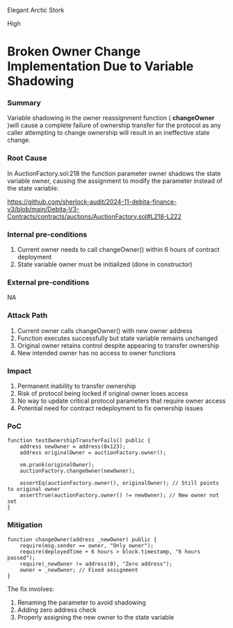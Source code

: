 Elegant Arctic Stork

High

# Broken Owner Change Implementation Due to Variable Shadowing

### Summary

Variable shadowing in the owner reassignment function ( **changeOwner** )will cause a complete failure of ownership transfer for the protocol as any caller attempting to change ownership will result in an ineffective state change.

### Root Cause

In AuctionFactory.sol:218 the function parameter owner shadows the state variable owner, causing the assignment to modify the parameter instead of the state variable: 

https://github.com/sherlock-audit/2024-11-debita-finance-v3/blob/main/Debita-V3-Contracts/contracts/auctions/AuctionFactory.sol#L218-L222


### Internal pre-conditions

1. Current owner needs to call changeOwner() within 6 hours of contract deployment
2. State variable owner must be initialized (done in constructor)

### External pre-conditions

NA

### Attack Path

1. Current owner calls changeOwner() with new owner address
2. Function executes successfully but state variable remains unchanged
3. Original owner retains control despite appearing to transfer ownership
4. New intended owner has no access to owner functions

### Impact

1. Permanent inability to transfer ownership
2.    Risk of protocol being locked if original owner loses access
3.    No way to update critical protocol parameters that require owner access
4. Potential need for contract redeployment to fix ownership issues

### PoC


```solidity
function testOwnershipTransferFails() public {
    address newOwner = address(0x123);
    address originalOwner = auctionFactory.owner();
    
    vm.prank(originalOwner);
    auctionFactory.changeOwner(newOwner);
    
    assertEq(auctionFactory.owner(), originalOwner); // Still points to original owner
    assertTrue(auctionFactory.owner() != newOwner); // New owner not set
}
```

### Mitigation

```solidity
function changeOwner(address _newOwner) public {
    require(msg.sender == owner, "Only owner");
    require(deployedTime + 6 hours > block.timestamp, "6 hours passed");
    require(_newOwner != address(0), "Zero address");
    owner = _newOwner; // Fixed assignment
}
```
The fix involves:
1. Renaming the parameter to avoid shadowing
2. Adding zero address check
3. Properly assigning the new owner to the state variable